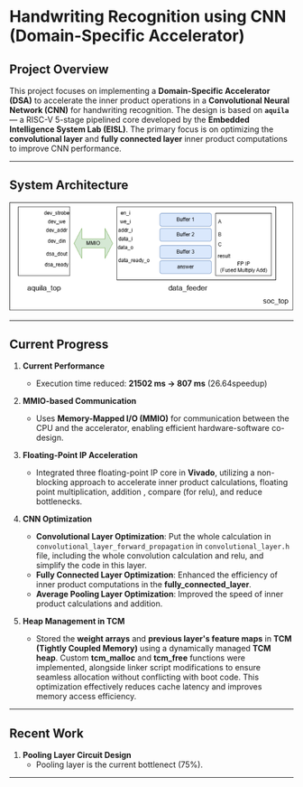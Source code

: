 # **Handwriting Recognition using CNN (Domain-Specific Accelerator)**  

## **Project Overview**  
This project focuses on implementing a **Domain-Specific Accelerator (DSA)** to accelerate the inner product operations in a **Convolutional Neural Network (CNN)** for handwriting recognition. The design is based on **`aquila`** — a RISC-V 5-stage pipelined core developed by the **Embedded Intelligence System Lab (EISL)**. The primary focus is on optimizing the **convolutional layer** and **fully connected layer** inner product computations to improve CNN performance.  

---

## **System Architecture**  
![block diagram](diagram.png)  

---

## **Current Progress**

1. **Current Performance**  
   - Execution time reduced: **21502 ms → 807 ms** (26.64speedup) 

2. **MMIO-based Communication**  
   - Uses **Memory-Mapped I/O (MMIO)** for communication between the CPU and the accelerator, enabling efficient hardware-software co-design.  

3. **Floating-Point IP Acceleration**  
   - Integrated three floating-point IP core in **Vivado**, utilizing a non-blocking approach to accelerate inner product calculations, floating point multiplication, addition , compare (for relu), and reduce bottlenecks.  

4. **CNN Optimization**  
   - **Convolutional Layer Optimization**: Put the whole calculation in `convolutional_layer_forward_propagation` in `convolutional_layer.h` file, including the whole convolution calculation and relu, and simplify the code in this layer.
   - **Fully Connected Layer Optimization**: Enhanced the efficiency of inner product computations in the **fully_connected_layer**.  
   - **Average Pooling Layer Optimization**: Improved the speed of inner product calculations and addition.  

5. **Heap Management in TCM**  
   - Stored the **weight arrays** and **previous layer's feature maps** in **TCM (Tightly Coupled Memory)** using a dynamically managed **TCM heap**. Custom **tcm_malloc** and **tcm_free** functions were implemented, alongside linker script modifications to ensure seamless allocation without conflicting with boot code. This optimization effectively reduces cache latency and improves memory access efficiency.  

---

## **Recent Work**  

1. **Pooling Layer Circuit Design**  
   - Pooling layer is the current bottlenect (75%).
---
